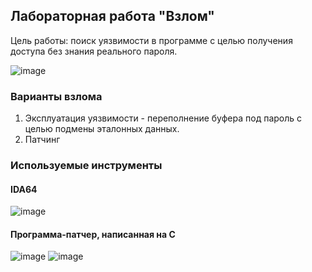 ## Лабораторная работа "Взлом"

Цель работы: поиск уязвимости в программе с целью получения доступа без знания реального пароля.

![image](https://user-images.githubusercontent.com/53887365/82758229-730ab100-9e0f-11ea-8a22-b26432487b78.png)

### Варианты взлома

1. Эксплуатация уязвимости - переполнение буфера под пароль с целью подмены эталонных данных.
2. Патчинг

### Используемые инструменты

#### IDA64
![image](https://user-images.githubusercontent.com/53887365/82758025-3b4f3980-9e0e-11ea-8f41-17600798a40a.png)

#### Программа-патчер, написанная на C
![image](https://user-images.githubusercontent.com/53887365/82758219-5e2e1d80-9e0f-11ea-9316-8ca402a066af.png)
![image](https://user-images.githubusercontent.com/53887365/82758222-6423fe80-9e0f-11ea-8c2f-2df6bbf6303e.png)
